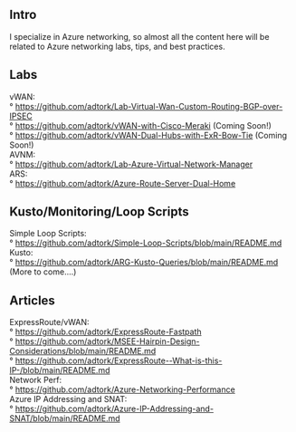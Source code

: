 ## Intro 
I specialize in Azure networking, so almost all the content here will be related to Azure networking labs, tips, and best practices. 

## Labs
vWAN:
<Br>
      ° https://github.com/adtork/Lab-Virtual-Wan-Custom-Routing-BGP-over-IPSEC
<br>
      ° https://github.com/adtork/vWAN-with-Cisco-Meraki (Coming Soon!)
<br>
      ° https://github.com/adtork/vWAN-Dual-Hubs-with-ExR-Bow-Tie (Coming Soon!)
<br>
AVNM:
<br>
      ° https://github.com/adtork/Lab-Azure-Virtual-Network-Manager
<br>
ARS:
<br>
      ° https://github.com/adtork/Azure-Route-Server-Dual-Home

## Kusto/Monitoring/Loop Scripts
Simple Loop Scripts:
<br>
      ° https://github.com/adtork/Simple-Loop-Scripts/blob/main/README.md
<br>
Kusto:
<br>
      ° https://github.com/adtork/ARG-Kusto-Queries/blob/main/README.md (More to come....)


## Articles
ExpressRoute/vWAN:
<br>
      ° https://github.com/adtork/ExpressRoute-Fastpath
<br>
      ° https://github.com/adtork/MSEE-Hairpin-Design-Considerations/blob/main/README.md
<br>
      ° https://github.com/adtork/ExpressRoute--What-is-this-IP-/blob/main/README.md
<br>
Network Perf:
<br>
      ° https://github.com/adtork/Azure-Networking-Performance
<br>
Azure IP Addressing and SNAT:
<br>
      ° https://github.com/adtork/Azure-IP-Addressing-and-SNAT/blob/main/README.md


<!--
**adtork/adtork** is a ✨ _special_ ✨ repository because its `README.md` (this file) appears on your GitHub profile.

Here are some ideas to get you started:

- 🔭 I’m currently working on ...
- 🌱 I’m currently learning ...
- 👯 I’m looking to collaborate on ...
- 🤔 I’m looking for help with ...
- 💬 Ask me about ...
- 📫 How to reach me: ...
- 😄 Pronouns: ...
- ⚡ Fun fact: ...
-->
